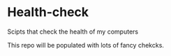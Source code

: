 # Health-check
Scipts that check the health of my computers

This repo will be populated with lots of fancy chekcks.

